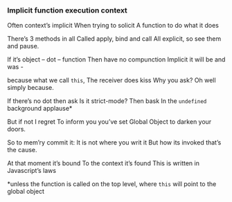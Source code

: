 ### Implicit function execution context

Often context’s implicit
When trying to solicit
A function to do what it does
 
There’s 3 methods in all
Called apply, bind and call
All explicit, so see them and pause.
 
If it’s object – dot – function
Then have no compunction
Implicit it will be and was -

because what we call `this`,
The receiver does kiss
Why you ask? Oh well simply because.

If there’s no dot then ask
Is it strict-mode? Then bask
In the `undefined` background applause*

But if not I regret
To inform you you’ve set
Global Object to darken your doors.
 
So to mem’ry commit it:
It is not where you writ it
But how its invoked that’s the cause.

At that moment it’s bound
To the context it’s found
This is written in Javascript’s laws
 
*unless the function is called on the top level, where `this` will point to the global object
 
